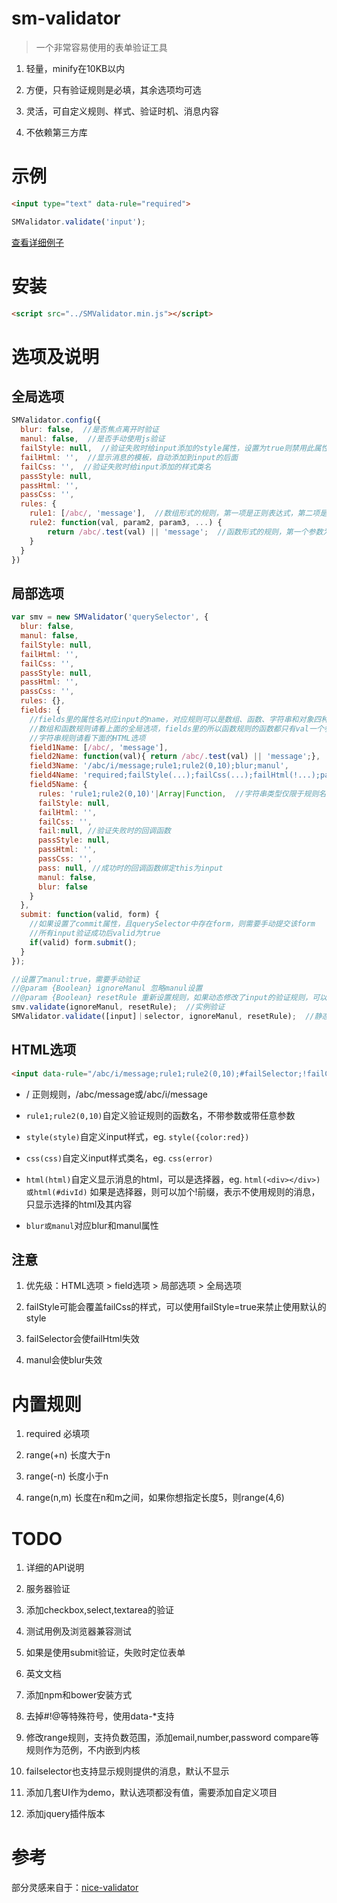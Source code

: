 # sm-validator
>一个非常容易使用的表单验证工具

1. 轻量，minify在10KB以内

2. 方便，只有验证规则是必填，其余选项均可选

3. 灵活，可自定义规则、样式、验证时机、消息内容

4. 不依赖第三方库

# 示例
``` html
<input type="text" data-rule="required">
```
``` javascript
SMValidator.validate('input');
```

[查看详细例子](https://wldragon.github.io/sm-validator/)

# 安装
``` html
<script src="../SMValidator.min.js"></script>
```

# 选项及说明
## 全局选项
``` javascript
SMValidator.config({
  blur: false,  //是否焦点离开时验证
  manul: false,  //是否手动使用js验证
  failStyle: null,  //验证失败时给input添加的style属性，设置为true则禁用此属性
  failHtml: '',  //显示消息的模板，自动添加到input的后面
  failCss: '',  //验证失败时给input添加的样式类名
  passStyle: null,
  passHtml: '',
  passCss: '',
  rules: {
    rule1: [/abc/, 'message'],  //数组形式的规则，第一项是正则表达式，第二项是验证失败时显示的消息
    rule2: function(val, param2, param3, ...) {
        return /abc/.test(val) || 'message';  //函数形式的规则，第一个参数为input的值，其他参数可选
    }
  }
})
```

## 局部选项
``` javascript
var smv = new SMValidator('querySelector', {
  blur: false,
  manul: false,
  failStyle: null,
  failHtml: '',
  failCss: '',
  passStyle: null,
  passHtml: '',
  passCss: '',
  rules: {},
  fields: {
    //fields里的属性名对应input的name，对应规则可以是数组、函数、字符串和对象四种类型
    //数组和函数规则请看上面的全局选项，fields里的所以函数规则的函数都只有val一个参数
    //字符串规则请看下面的HTML选项
    field1Name: [/abc/, 'message'],
    field2Name: function(val){ return /abc/.test(val) || 'message';},
    field3Name: '/abc/i/message;rule1;rule2(0,10);blur;manul',
    field4Name: 'required;failStyle(...);failCss(...);failHtml(!...);passStyle(...);passCss(...);passHtml(!...)',
    field5Name: {
      rules: 'rule1;rule2(0,10)'|Array|Function,  //字符串类型仅限于规则名，不支持/#!@修饰符
      failStyle: null,
      failHtml: '',
      failCss: '',
      fail:null, //验证失败时的回调函数
      passStyle: null,
      passHtml: '',
      passCss: '',
      pass: null, //成功时的回调函数绑定this为input
      manul: false,
      blur: false
    }
  },
  submit: function(valid, form) {
    //如果设置了commit属性，且querySelector中存在form，则需要手动提交该form
    //所有input验证成功后valid为true
    if(valid) form.submit();
  }
});

//设置了manul:true，需要手动验证
//@param {Boolean} ignoreManul 忽略manul设置
//@param {Boolean} resetRule 重新设置规则，如果动态修改了input的验证规则，可以使用此方法更新规则
smv.validate(ignoreManul, resetRule);  //实例验证
SMValidator.validate([input]｜selector, ignoreManul, resetRule);  //静态验证，可传入input数组或选择器描述符
```

## HTML选项
``` html
<input data-rule="/abc/i/message;rule1;rule2(0,10);#failSelector;!failCss;@blur;@manul">
```
- / 正则规则，/abc/message或/abc/i/message

- `rule1;rule2(0,10)`自定义验证规则的函数名，不带参数或带任意参数

- `style(style)`自定义input样式，eg. `style({color:red})`

- `css(css)`自定义input样式类名，eg. `css(error)`

- `html(html)`自定义显示消息的html，可以是选择器，eg. `html(<div></div>)或html(#divId)`
  如果是选择器，则可以加个!前缀，表示不使用规则的消息，只显示选择的html及其内容

- `blur或manul`对应blur和manul属性

## 注意
1. 优先级：HTML选项 > field选项 > 局部选项 > 全局选项

2. failStyle可能会覆盖failCss的样式，可以使用failStyle=true来禁止使用默认的style

3. failSelector会使failHtml失效

4. manul会使blur失效

# 内置规则
1. required 必填项

2. range(+n) 长度大于n

3. range(-n) 长度小于n

4. range(n,m) 长度在n和m之间，如果你想指定长度5，则range(4,6)

# TODO
1. 详细的API说明

2. 服务器验证

3. 添加checkbox,select,textarea的验证

4. 测试用例及浏览器兼容测试

5. 如果是使用submit验证，失败时定位表单

6. 英文文档

7. 添加npm和bower安装方式

8. 去掉#!@等特殊符号，使用data-*支持

9. 修改range规则，支持负数范围，添加email,number,password compare等规则作为范例，不内嵌到内核

10. failselector也支持显示规则提供的消息，默认不显示

11. 添加几套UI作为demo，默认选项都没有值，需要添加自定义项目

12. 添加jquery插件版本

# 参考
部分灵感来自于：[nice-validator](https://github.com/niceue/nice-validator)
